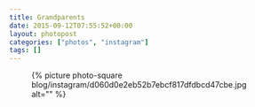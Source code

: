 ```yaml
---
title: Grandparents
date: 2015-09-12T07:55:52+00:00
layout: photopost
categories: ["photos", "instagram"]
tags: []
---
```


<figure class="photo photo--square">
  {% picture photo-square blog/instagram/d060d0e2eb52b7ebcf817dfdbcd47cbe.jpg alt="" %}
</figure>


